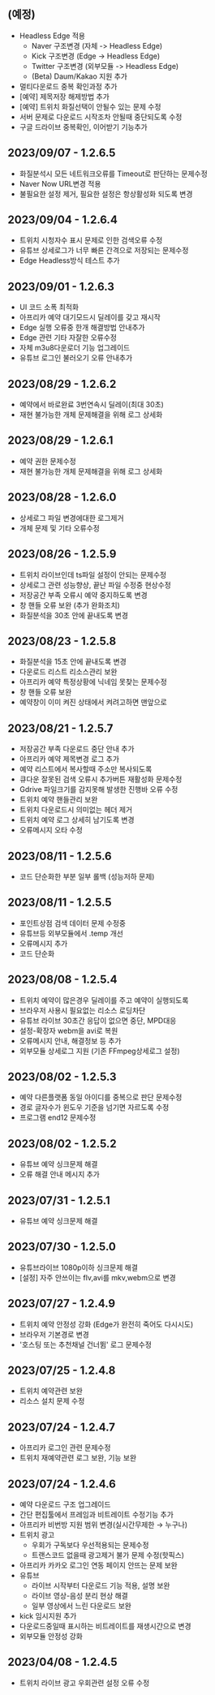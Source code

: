 ## (예정)
- Headless Edge 적용
  - Naver 구조변경 (자체 -> Headless Edge)
  - Kick 구조변경 (Edge -> Headless Edge)
  - Twitter 구조변경 (외부모듈 -> Headless Edge)
  - (Beta) Daum/Kakao 지원 추가
- 멀티다운로드 중복 확인과정 추가
- [예약] 제목저장 해제방법 추가
- [예약] 트위치 화질선택이 안될수 있는 문제 수정
- 서버 문제로 다운로드 시작조차 안될때 중단되도록 수정
- 구글 드라이브 중복확인, 이어받기 기능추가

## 2023/09/07 - 1.2.6.5
- 화질분석시 모든 네트워크오류를 Timeout로 판단하는 문제수정
- Naver Now URL변경 적용
- 불필요한 설정 제거, 필요한 설정은 항상활성화 되도록 변경

## 2023/09/04 - 1.2.6.4
- 트위치 시청자수 표시 문제로 인한 검색오류 수정
- 유튜브 상세로그가 너무 빠른 간격으로 저장되는 문제수정
- Edge Headless방식 테스트 추가

## 2023/09/01 - 1.2.6.3
- UI 코드 소폭 최적화
- 아프리카 예약 대기모드시 딜레이를 갖고 재시작
- Edge 실행 오류중 한개 해결방법 안내추가
- Edge 관련 기타 자잘한 오류수정
- 자체 m3u8다운로더 기능 업그레이드
- 유튜브 로그인 불러오기 오류 안내추가

## 2023/08/29 - 1.2.6.2
- 예약에서 바로완료 3번연속시 딜레이(최대 30초)
- 재현 불가능한 개체 문제해결을 위해 로그 상세화

## 2023/08/29 - 1.2.6.1
- 예약 권한 문제수정
- 재현 불가능한 개체 문제해결을 위해 로그 상세화

## 2023/08/28 - 1.2.6.0
- 상세로그 파일 변경에대한 로그제거
- 개체 문제 및 기타 오류수정

## 2023/08/26 - 1.2.5.9
- 트위치 라이브인데 ts파일 설정이 안되는 문제수정
- 상세로그 관련 성능향상, 끝난 파일 수정중 현상수정
- 저장공간 부족 오류시 예약 중지하도록 변경
- 창 핸들 오류 보완 (추가 완화조치)
- 화질분석을 30초 안에 끝내도록 변경

## 2023/08/23 - 1.2.5.8
- 화질분석을 15초 안에 끝내도록 변경
- 다운로드 리스트 리소스관리 보완
- 아프리카 예약 특정상황에 닉네임 못찾는 문제수정
- 창 핸들 오류 보완
- 예약창이 이미 켜진 상태에서 켜려고하면 맨앞으로

## 2023/08/21 - 1.2.5.7
- 저장공간 부족 다운로드 중단 안내 추가
- 아프리카 예약 제목변경 로그 추가
- 예약 리스트에서 복사할때 주소만 복사되도록
- 큐다운 잘못된 검색 오류시 추가버튼 재활성화 문제수정
- Gdrive 파일크기를 감지못해 발생한 진행바 오류 수정
- 트위치 예약 핸들관리 보완
- 트위치 다운로드시 의미없는 헤더 제거
- 트위치 예약 로그 상세히 남기도록 변경
- 오류메시지 오타 수정

## 2023/08/11 - 1.2.5.6
- 코드 단순화한 부분 일부 롤백 (성능저하 문제)

## 2023/08/11 - 1.2.5.5
- 포인트상점 검색 데이터 문제 수정중
- 유튜브등 외부모듈에서 .temp 개선
- 오류메시지 추가
- 코드 단순화

## 2023/08/08 - 1.2.5.4
- 트위치 예약이 많은경우 딜레이를 주고 예약이 실행되도록
- 브라우저 사용시 필요없는 리소스 로딩차단
- 유튜브 라이브 30초간 응답이 없으면 중단, MPD대응
- 설정-확장자 webm을 avi로 복원
- 오류메시지 안내, 해결정보 등 추가
- 외부모듈 상세로그 지원 (기존 FFmpeg상세로그 설정)

## 2023/08/02 - 1.2.5.3
- 예약 다른플랫폼 동일 아이디를 중복으로 판단 문제수정
- 경로 글자수가 윈도우 기준을 넘기면 자르도록 수정
- 프로그램 end12 문제수정

## 2023/08/02 - 1.2.5.2
- 유튜브 예약 싱크문제 해결
- 오류 해결 안내 메시지 추가

## 2023/07/31 - 1.2.5.1
- 유튜브 예약 싱크문제 해결

## 2023/07/30 - 1.2.5.0
- 유튜브라이브 1080p이하 싱크문제 해결
- [설정] 자주 안쓰이는 flv,avi를 mkv,webm으로 변경

## 2023/07/27 - 1.2.4.9
- 트위치 예약 안정성 강화 (Edge가 완전히 죽어도 다시시도)
- 브라우저 기본경로 변경
- '호스팅 또는 추천채널 건너뜀' 로그 문제수정

## 2023/07/25 - 1.2.4.8
- 트위치 예약관련 보완
- 리소스 설치 문제 수정

## 2023/07/24 - 1.2.4.7
- 아프리카 로그인 관련 문제수정
- 트위치 재예약관련 로그 보완, 기능 보완

## 2023/07/24 - 1.2.4.6
- 예약 다운로드 구조 업그레이드
- 간단 편집툴에서 프레임과 비트레이트 수정기능 추가
- 아프리카 비번방 지원 범위 변경(실시간무제한 → 누구나)
- 트위치 광고
  - 우회가 구독보다 우선적용되는 문제수정
  - 트랜스코드 없을때 광고제거 불가 문제 수정(핫픽스)
- 아프리카 카카오 로그인 연동 페이지 안뜨는 문제 보완
- 유튜브
  - 라이브 시작부터 다운로드 기능 적용, 설명 보완
  - 라이브 영상-음성 분리 현상 해결
  - 일부 영상에서 느린 다운로드 보완
- kick 임시지원 추가
- 다운로드중일때 표시하는 비트레이트를 재생시간으로 변경
- 외부모듈 안정성 강화

## 2023/04/08 - 1.2.4.5
- 트위치 라이브 광고 우회관련 설정 오류 수정
